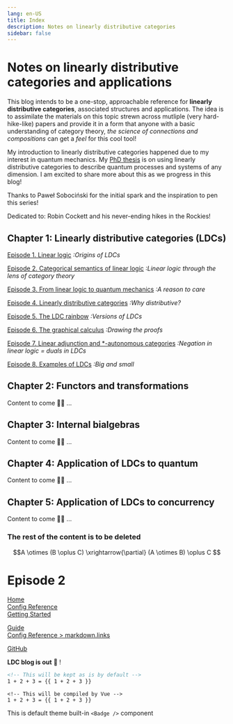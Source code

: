 ```yaml
---
lang: en-US
title: Index
description: Notes on linearly distributive categories
sidebar: false
---
```


# Notes on linearly distributive categories and applications

This blog intends to be a one-stop, approachable reference for **linearly distributive categories**, associated structures and applications. The idea is to assimilate the materials on this topic strewn across mutliple (very hard-hike-like) papers and provide it in a form that anyone with a basic understanding of category theory, *the science of connections and compositions* can get a *feel* for this cool  tool!  

My introduction to linearly distributive categories happened due to my interest in quantum mechanics. My [PhD thesis](https://arxiv.org/abs/2303.14231) is on using linearly distributive categories to describe quantum processes and systems of any dimension. I am excited to share more about this as we progress in this blog! 

Thanks to Paweł Sobociński for the initial spark and the inspiration to pen this series!

Dedicated to: Robin Cockett and his never-ending hikes in the Rockies!

## Chapter 1: Linearly distributive categories (LDCs)
[Episode 1. Linear logic](/chapter1/Linearlogic.md) *:Origins of LDCs*

[Episode 2. Categorical semantics of linear logic](/chapter1/Semantics.md) *:Linear logic through the lens of category theory*

[Episode 3. From linear logic to quantum mechanics](/chapter1/LinearlogicToQuantum.md)  *:A reason to care*

[Episode 4. Linearly distributive categories](/chapter1/LDC.md)  *:Why distributive?*

[Episode 5. The LDC rainbow](/chapter1/LDCrainbow.md) *:Versions of LDCs*

[Episode 6. The graphical calculus](/chapter1/Graphicalcalculus.md) *:Drawing the proofs*

[Episode 7. Linear adjunction and *-autonomous categories](/chapter1/LDC.md) *:Negation in linear logic = duals in LDCs*

[Episode 8. Examples of LDCs](/chapter1/Examples.md) *:Big and small*

## Chapter 2: Functors and transformations

Content to come :cook:  ... 

## Chapter 3: Internal bialgebras 

Content to come :cook: ... 

## Chapter 4: Application of LDCs to quantum

Content to come :cook: ...

## Chapter 5: Application of LDCs to concurrency

Content to come :cook: ... 


### The rest of the content is to be deleted

$$A \otimes (B \oplus C) \xrightarrow{\partial} (A \otimes B) \oplus C $$

# Episode 2

<!-- relative path -->
[Home](../README.md)  
[Config Reference](../reference/config.md)  
[Getting Started](./getting-started.md)  
<!-- absolute path -->
[Guide](/guide/README.md)  
[Config Reference > markdown.links](/reference/config.md#links)  
<!-- URL -->
[GitHub](https://github.com)  

<b>LDC blog is out</b> :tada: !

```md
<!-- This will be kept as is by default -->
1 + 2 + 3 = {{ 1 + 2 + 3 }}
```

```md:no-v-pre
<!-- This will be compiled by Vue -->
1 + 2 + 3 = {{ 1 + 2 + 3 }}
```

This is default theme built-in `<Badge />` component <Badge text="demo" />


